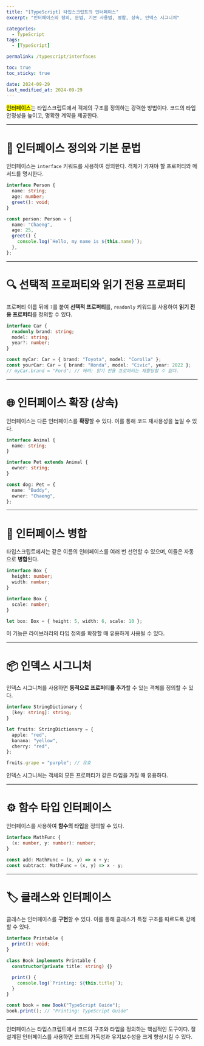 ```yaml
---
title: "[TypeScript] 타입스크립트의 인터페이스"
excerpt: "인터페이스의 정의, 문법, 기본 사용법, 병합, 상속, 인덱스 시그니처"

categories:
  - TypeScript
tags:
  - [TypeScript]

permalink: /typescript/interfaces

toc: true
toc_sticky: true

date: 2024-09-29
last_modified_at: 2024-09-29
---
```


<mark>인터페이스</mark>는 타입스크립트에서 객체의 구조를 정의하는 강력한 방법이다. 코드의 타입 안정성을 높이고, 명확한 계약을 제공한다.

---

# 📜 인터페이스 정의와 기본 문법

인터페이스는 `interface` 키워드를 사용하여 정의한다. 객체가 가져야 할 프로퍼티와 메서드를 명시한다.

```typescript
interface Person {
  name: string;
  age: number;
  greet(): void;
}

const person: Person = {
  name: "Chaeng",
  age: 25,
  greet() {
    console.log(`Hello, my name is ${this.name}`);
  },
};
```

---

# 🔍 선택적 프로퍼티와 읽기 전용 프로퍼티

프로퍼티 이름 뒤에 `?`를 붙여 **선택적 프로퍼티**를, `readonly` 키워드를 사용하여 **읽기 전용 프로퍼티**를 정의할 수 있다.

```typescript
interface Car {
  readonly brand: string;
  model: string;
  year?: number;
}

const myCar: Car = { brand: "Toyota", model: "Corolla" };
const yourCar: Car = { brand: "Honda", model: "Civic", year: 2022 };
// myCar.brand = "Ford"; // 에러: 읽기 전용 프로퍼티는 재할당할 수 없다.
```

---

# 🌐 인터페이스 확장 (상속)

인터페이스는 다른 인터페이스를 **확장**할 수 있다. 이를 통해 코드 재사용성을 높일 수 있다.

```typescript
interface Animal {
  name: string;
}

interface Pet extends Animal {
  owner: string;
}

const dog: Pet = {
  name: "Buddy",
  owner: "Chaeng",
};
```

---

# 🔗 인터페이스 병합

타입스크립트에서는 같은 이름의 인터페이스를 여러 번 선언할 수 있으며, 이들은 자동으로 **병합**된다.

```typescript
interface Box {
  height: number;
  width: number;
}

interface Box {
  scale: number;
}

let box: Box = { height: 5, width: 6, scale: 10 };
```

이 기능은 라이브러리의 타입 정의를 확장할 때 유용하게 사용될 수 있다.

---

# 📦 인덱스 시그니처

인덱스 시그니처를 사용하면 **동적으로 프로퍼티를 추가**할 수 있는 객체를 정의할 수 있다.

```typescript
interface StringDictionary {
  [key: string]: string;
}

let fruits: StringDictionary = {
  apple: "red",
  banana: "yellow",
  cherry: "red",
};

fruits.grape = "purple"; // 유효
```

인덱스 시그니처는 객체의 모든 프로퍼티가 같은 타입을 가질 때 유용하다.

---

# ⚙️ 함수 타입 인터페이스

인터페이스를 사용하여 **함수의 타입**을 정의할 수 있다.

```typescript
interface MathFunc {
  (x: number, y: number): number;
}

const add: MathFunc = (x, y) => x + y;
const subtract: MathFunc = (x, y) => x - y;
```

---

# 🏷 클래스와 인터페이스

클래스는 인터페이스를 **구현**할 수 있다. 이를 통해 클래스가 특정 구조를 따르도록 강제할 수 있다.

```typescript
interface Printable {
  print(): void;
}

class Book implements Printable {
  constructor(private title: string) {}

  print() {
    console.log(`Printing: ${this.title}`);
  }
}

const book = new Book("TypeScript Guide");
book.print(); // "Printing: TypeScript Guide"
```

---

인터페이스는 타입스크립트에서 코드의 구조와 타입을 정의하는 핵심적인 도구이다. 잘 설계된 인터페이스를 사용하면 코드의 가독성과 유지보수성을 크게 향상시킬 수 있다.
